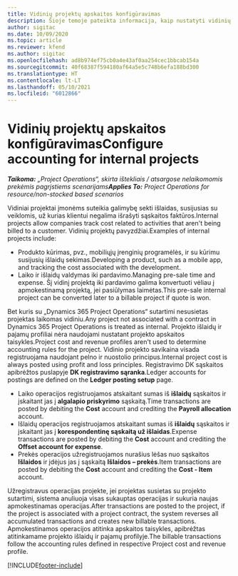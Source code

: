 ```yaml
---
title: Vidinių projektų apskaitos konfigūravimas
description: Šioje temoje pateikta informacija, kaip nustatyti vidinių projektų apskaitos praktikas naudojant „Project Operations“.
author: sigitac
ms.date: 10/09/2020
ms.topic: article
ms.reviewer: kfend
ms.author: sigitac
ms.openlocfilehash: ad8b974ef75cb0a4e43af0aa254cec1bbcab154a
ms.sourcegitcommit: 40f68387f594180af64a5e5c748b6efa188bd300
ms.translationtype: HT
ms.contentlocale: lt-LT
ms.lasthandoff: 05/10/2021
ms.locfileid: "6012866"
---
```

# <a name="configure-accounting-for-internal-projects"></a><span data-ttu-id="e994a-103">Vidinių projektų apskaitos konfigūravimas</span><span class="sxs-lookup"><span data-stu-id="e994a-103">Configure accounting for internal projects</span></span>

<span data-ttu-id="e994a-104">_**Taikoma:** „Project Operations“, skirta ištekliais / atsargose nelaikomomis prekėmis pagrįstiems scenarijams_</span><span class="sxs-lookup"><span data-stu-id="e994a-104">_**Applies To:** Project Operations for resource/non-stocked based scenarios_</span></span>

<span data-ttu-id="e994a-105">Vidiniai projektai įmonėms suteikia galimybę sekti išlaidas, susijusias su veiklomis, už kurias klientui negalima išrašyti sąskaitos faktūros.</span><span class="sxs-lookup"><span data-stu-id="e994a-105">Internal projects allow companies track cost related to activities that aren't being billed to a customer.</span></span> <span data-ttu-id="e994a-106">Vidinių projektų pavyzdžiai.</span><span class="sxs-lookup"><span data-stu-id="e994a-106">Examples of internal projects include:</span></span>

- <span data-ttu-id="e994a-107">Produkto kūrimas, pvz., mobiliųjų įrenginių programėlės, ir su kūrimu susijusių išlaidų sekimas.</span><span class="sxs-lookup"><span data-stu-id="e994a-107">Developing a product, such as a mobile app, and tracking the cost associated with the development.</span></span>
- <span data-ttu-id="e994a-108">Laiko ir išlaidų valdymas iki pardavimo.</span><span class="sxs-lookup"><span data-stu-id="e994a-108">Managing pre-sale time and expense.</span></span> <span data-ttu-id="e994a-109">Šį vidinį projektą iki pardavimo galima konvertuoti vėliau į apmokestinamą projektą, jei pasiūlymas laimėtas.</span><span class="sxs-lookup"><span data-stu-id="e994a-109">This pre-sale internal project can be converted later to a billable project if quote is won.</span></span>

<span data-ttu-id="e994a-110">Bet kuris su „Dynamics 365 Project Operations“ sutartimi nesusietas projektas laikomas vidiniu.</span><span class="sxs-lookup"><span data-stu-id="e994a-110">Any project not associated with a contract in Dynamics 365 Project Operations is treated as internal.</span></span> <span data-ttu-id="e994a-111">Projekto išlaidų ir pajamų profiliai nėra naudojami nustatant projekto apskaitos taisykles.</span><span class="sxs-lookup"><span data-stu-id="e994a-111">Project cost and revenue profiles aren't used to determine accounting rules for the project.</span></span> <span data-ttu-id="e994a-112">Vidinio projekto savikaina visada registruojama naudojant pelno ir nuostolio principus.</span><span class="sxs-lookup"><span data-stu-id="e994a-112">Internal project cost is always posted using profit and loss principles.</span></span> <span data-ttu-id="e994a-113">Registravimo DK sąskaitos apibrėžtos puslapyje **DK registravimo sąranka**.</span><span class="sxs-lookup"><span data-stu-id="e994a-113">Ledger accounts for postings are defined on the **Ledger posting setup** page.</span></span>

- <span data-ttu-id="e994a-114">Laiko operacijos registruojamos atskaitant sumas iš **išlaidų** sąskaitos ir įskaitant jas į **algalapio priskyrimo** sąskaitą.</span><span class="sxs-lookup"><span data-stu-id="e994a-114">Time transactions are posted by debiting the **Cost** account and crediting the **Payroll allocation** account.</span></span>
- <span data-ttu-id="e994a-115">Išlaidų operacijos registruojamos atskaitant sumas iš **išlaidų** sąskaitos ir įskaitant jas į **korespondentinę sąskaitą už išlaidas**.</span><span class="sxs-lookup"><span data-stu-id="e994a-115">Expense transactions are posted by debiting the **Cost** account and crediting the **Offset account for expense**.</span></span>
- <span data-ttu-id="e994a-116">Prekės operacijos užregistruojamos nurašius lėšas nuo sąskaitos **Išlaidos** ir įdėjus jas į sąskaitą **Išlaidos – prekės**.</span><span class="sxs-lookup"><span data-stu-id="e994a-116">Item transactions are posted by debiting the **Cost** account and crediting the **Cost - Item** account.</span></span>

<span data-ttu-id="e994a-117">Užregistravus operacijas projekte, jei projektas susietas su projekto sutartimi, sistema anuliuoja visas sukauptas operacijas ir sukuria naujas apmokestinamas operacijas.</span><span class="sxs-lookup"><span data-stu-id="e994a-117">After transactions are posted to the project, if the project is associated with a project contract, the system reverses all accumulated transactions and creates new billable transactions.</span></span> <span data-ttu-id="e994a-118">Apmokestinamos operacijos atitinka apskaitos taisykles, apibrėžtas atitinkamame projekto išlaidų ir pajamų profilyje.</span><span class="sxs-lookup"><span data-stu-id="e994a-118">The billable transactions follow the accounting rules defined in respective Project cost and revenue profile.</span></span>




[!INCLUDE[footer-include](../includes/footer-banner.md)]
